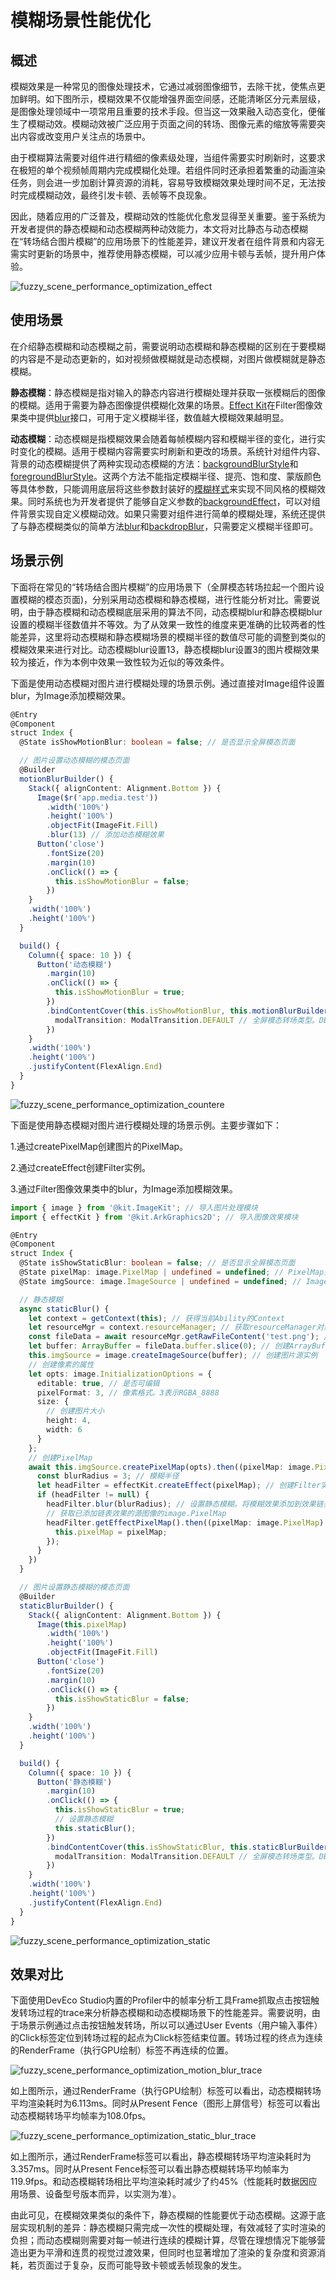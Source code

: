 # 模糊场景性能优化

## 概述

模糊效果是一种常见的图像处理技术，它通过减弱图像细节，去除干扰，使焦点更加鲜明。如下图所示，模糊效果不仅能增强界面空间感，还能清晰区分元素层级，是图像处理领域中一项常用且重要的技术手段。但当这一效果融入动态变化，便催生了模糊动效。模糊动效被广泛应用于页面之间的转场、图像元素的缩放等需要突出内容或改变用户关注点的场景中。

由于模糊算法需要对组件进行精细的像素级处理，当组件需要实时刷新时，这要求在极短的单个视频帧周期内完成模糊化处理。若组件同时还承担着繁重的动画渲染任务，则会进一步加剧计算资源的消耗，容易导致模糊效果处理时间不足，无法按时完成模糊动效，最终引发卡顿、丢帧等不良现象。

因此，随着应用的广泛普及，模糊动效的性能优化愈发显得至关重要。鉴于系统为开发者提供的静态模糊和动态模糊两种动效能力，本文将对比静态与动态模糊在“转场结合图片模糊”的应用场景下的性能差异，建议开发者在组件背景和内容无需实时更新的场景中，推荐使用静态模糊，可以减少应用卡顿与丢帧，提升用户体验。


![fuzzy_scene_performance_optimization_effect](./figures/fuzzy_scene_performance_optimization_effect.png)

## 使用场景

在介绍静态模糊和动态模糊之前，需要说明动态模糊和静态模糊的区别在于要模糊的内容是不是动态更新的，如对视频做模糊就是动态模糊，对图片做模糊就是静态模糊。

**静态模糊**：静态模糊是指对输入的静态内容进行模糊处理并获取一张模糊后的图像的模糊。适用于需要为静态图像提供模糊化效果的场景。[Effect Kit](../reference/apis-arkgraphics2d/js-apis-effectKit.md)在Filter图像效果类中提供[blur](../reference/apis-arkgraphics2d/js-apis-effectKit.md#blur)接口，可用于定义模糊半径，数值越大模糊效果越明显。

**动态模糊**：动态模糊是指模糊效果会随着每帧模糊内容和模糊半径的变化，进行实时变化的模糊。适用于模糊内容需要实时刷新和更改的场景。系统针对组件内容、背景的动态模糊提供了两种实现动态模糊的方法：[backgroundBlurStyle](../reference/apis-arkui/arkui-ts/ts-universal-attributes-background.md#backgroundblurstyle9)和[foregroundBlurStyle](../reference/apis-arkui/arkui-ts/ts-universal-attributes-foreground-blur-style.md#foregroundblurstyle)。这两个方法不能指定模糊半径、提亮、饱和度、蒙版颜色等具体参数，只能调用底层将这些参数封装好的[模糊样式](../reference/apis-arkui/arkui-ts/ts-universal-attributes-background.md#blurstyle9)来实现不同风格的模糊效果。同时系统也为开发者提供了能够自定义参数的[backgroundEffect](../reference/apis-arkui/arkui-ts/ts-universal-attributes-background.md#backgroundeffect11)，可以对组件背景实现自定义模糊动效。如果只需要对组件进行简单的模糊处理，系统还提供了与静态模糊类似的简单方法[blur](../reference/apis-arkui/arkui-ts/ts-universal-attributes-image-effect.md#blur)和[backdropBlur](../reference/apis-arkui/arkui-ts/ts-universal-attributes-background.md#backdropblur)，只需要定义模糊半径即可。

## 场景示例

下面将在常见的“转场结合图片模糊”的应用场景下（全屏模态转场拉起一个图片设置模糊的模态页面)，分别采用动态模糊和静态模糊，进行性能分析对比。需要说明，由于静态模糊和动态模糊底层采用的算法不同，动态模糊blur和静态模糊blur设置的模糊半径数值并不等效。为了从效果一致性的维度来更准确的比较两者的性能差异，这里将动态模糊和静态模糊场景的模糊半径的数值尽可能的调整到类似的模糊效果来进行对比。动态模糊blur设置13，静态模糊blur设置3的图片模糊效果较为接近，作为本例中效果一致性较为近似的等效条件。

下面是使用动态模糊对图片进行模糊处理的场景示例。通过直接对Image组件设置blur，为Image添加模糊效果。

```ts
@Entry
@Component
struct Index {
  @State isShowMotionBlur: boolean = false; // 是否显示全屏模态页面

  // 图片设置动态模糊的模态页面
  @Builder
  motionBlurBuilder() {
    Stack({ alignContent: Alignment.Bottom }) {
      Image($r('app.media.test'))
        .width('100%')
        .height('100%')
        .objectFit(ImageFit.Fill)
        .blur(13) // 添加动态模糊效果
      Button('close')
        .fontSize(20)
        .margin(10)
        .onClick(() => {
          this.isShowMotionBlur = false;
        })
    }
    .width('100%')
    .height('100%')
  }

  build() {
    Column({ space: 10 }) {
      Button('动态模糊')
        .margin(10)
        .onClick(() => {
          this.isShowMotionBlur = true;
        })
        .bindContentCover(this.isShowMotionBlur, this.motionBlurBuilder(), {
          modalTransition: ModalTransition.DEFAULT // 全屏模态转场类型。DEFAULT表示上下切换动画
        })
    }
    .width('100%')
    .height('100%')
    .justifyContent(FlexAlign.End)
  }
}
```

![fuzzy_scene_performance_optimization_countere](./figures/fuzzy_scene_performance_optimization_motion.gif)

下面是使用静态模糊对图片进行模糊处理的场景示例。主要步骤如下：

1.通过createPixelMap创建图片的PixelMap。

2.通过createEffect创建Filter实例。

3.通过Filter图像效果类中的blur，为Image添加模糊效果。

```ts
import { image } from '@kit.ImageKit'; // 导入图片处理模块
import { effectKit } from '@kit.ArkGraphics2D'; // 导入图像效果模块

@Entry
@Component
struct Index {
  @State isShowStaticBlur: boolean = false; // 是否显示全屏模态页面
  @State pixelMap: image.PixelMap | undefined = undefined; // PixelMap实例
  @State imgSource: image.ImageSource | undefined = undefined; // ImageSource实例

  // 静态模糊
  async staticBlur() {
    let context = getContext(this); // 获得当前Ability的Context
    let resourceMgr = context.resourceManager; // 获取resourceManager对象
    const fileData = await resourceMgr.getRawFileContent('test.png'); // 获取rawfile目录下的图片
    let buffer: ArrayBuffer = fileData.buffer.slice(0); // 创建ArrayBuffer实例
    this.imgSource = image.createImageSource(buffer); // 创建图片源实例
    // 创建像素的属性
    let opts: image.InitializationOptions = {
      editable: true, // 是否可编辑
      pixelFormat: 3, // 像素格式。3表示RGBA_8888
      size: {
        // 创建图片大小
        height: 4,
        width: 6
      }
    };
    // 创建PixelMap
    await this.imgSource.createPixelMap(opts).then((pixelMap: image.PixelMap) => {
      const blurRadius = 3; // 模糊半径
      let headFilter = effectKit.createEffect(pixelMap); // 创建Filter实例
      if (headFilter != null) {
        headFilter.blur(blurRadius); // 设置静态模糊。将模糊效果添加到效果链表中
        // 获取已添加链表效果的源图像的image.PixelMap
        headFilter.getEffectPixelMap().then((pixelMap: image.PixelMap) => {
          this.pixelMap = pixelMap;
        });
      }
    })
  }

  // 图片设置静态模糊的模态页面
  @Builder
  staticBlurBuilder() {
    Stack({ alignContent: Alignment.Bottom }) {
      Image(this.pixelMap)
        .width('100%')
        .height('100%')
        .objectFit(ImageFit.Fill)
      Button('close')
        .fontSize(20)
        .margin(10)
        .onClick(() => {
          this.isShowStaticBlur = false;
        })
    }
    .width('100%')
    .height('100%')
  }

  build() {
    Column({ space: 10 }) {
      Button('静态模糊')
        .margin(10)
        .onClick(() => {
          this.isShowStaticBlur = true;
          // 设置静态模糊
          this.staticBlur();
        })
        .bindContentCover(this.isShowStaticBlur, this.staticBlurBuilder(), {
          modalTransition: ModalTransition.DEFAULT // 全屏模态转场类型。DEFAULT表示上下切换动画
        })
    }
    .width('100%')
    .height('100%')
    .justifyContent(FlexAlign.End)
  }
}
```

![fuzzy_scene_performance_optimization_static](./figures/fuzzy_scene_performance_optimization_static.gif)

## 效果对比

下面使用DevEco Studio内置的Profiler中的帧率分析工具Frame抓取点击按钮触发转场过程的trace来分析静态模糊和动态模糊场景下的性能差异。需要说明，由于场景示例通过点击按钮触发转场，所以可以通过User Events（用户输入事件）的Click标签定位到转场过程的起点为Click标签结束位置。转场过程的终点为连续的RenderFrame（执行GPU绘制）标签不再连续的位置。

![fuzzy_scene_performance_optimization_motion_blur_trace](./figures/fuzzy_scene_performance_optimization_motion_blur_trace.png)

如上图所示，通过RenderFrame（执行GPU绘制）标签可以看出，动态模糊转场平均渲染耗时为6.113ms。同时从Present Fence（图形上屏信号）标签可以看出动态模糊转场平均帧率为108.0fps。

![fuzzy_scene_performance_optimization_static_blur_trace](./figures/fuzzy_scene_performance_optimization_static_blur_trace.png)

如上图所示，通过RenderFrame标签可以看出，静态模糊转场平均渲染耗时为3.357ms。同时从Present Fence标签可以看出静态模糊转场平均帧率为119.9fps。和动态模糊转场相比平均渲染耗时减少了约45%（性能耗时数据因应用场景、设备型号版本而异，以实测为准）。

由此可见，在模糊效果类似的条件下，静态模糊的性能要优于动态模糊。这源于底层实现机制的差异：静态模糊只需完成一次性的模糊处理，有效减轻了实时渲染的负担；而动态模糊则需要对每一帧进行连续的模糊计算，尽管在理想情况下能够营造出更为平滑和连贯的视觉过渡效果，但同时也显著增加了渲染的复杂度和资源消耗，若页面过于复杂，反而可能导致卡顿或丢帧现象的发生。